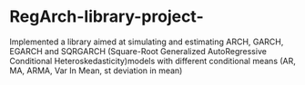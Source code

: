 # RegArch-library-project-
Implemented a library aimed at simulating and estimating ARCH, GARCH, EGARCH and SQRGARCH (Square-Root Generalized AutoRegressive Conditional Heteroskedasticity)models with different conditional means (AR, MA, ARMA, Var In Mean, st deviation in mean)
